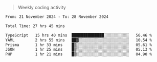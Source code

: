 > Weekly coding activity
<!--START_SECTION:waka-->

```txt
From: 21 November 2024 - To: 28 November 2024

Total Time: 27 hrs 45 mins

TypeScript   15 hrs 40 mins  ██████████████░░░░░░░░░░░   56.46 %
YAML         2 hrs 55 mins   ██▓░░░░░░░░░░░░░░░░░░░░░░   10.54 %
Prisma       1 hr 33 mins    █▒░░░░░░░░░░░░░░░░░░░░░░░   05.61 %
JSON         1 hr 25 mins    █▒░░░░░░░░░░░░░░░░░░░░░░░   05.13 %
PHP          1 hr 21 mins    █▒░░░░░░░░░░░░░░░░░░░░░░░   04.90 %
```

<!--END_SECTION:waka-->
